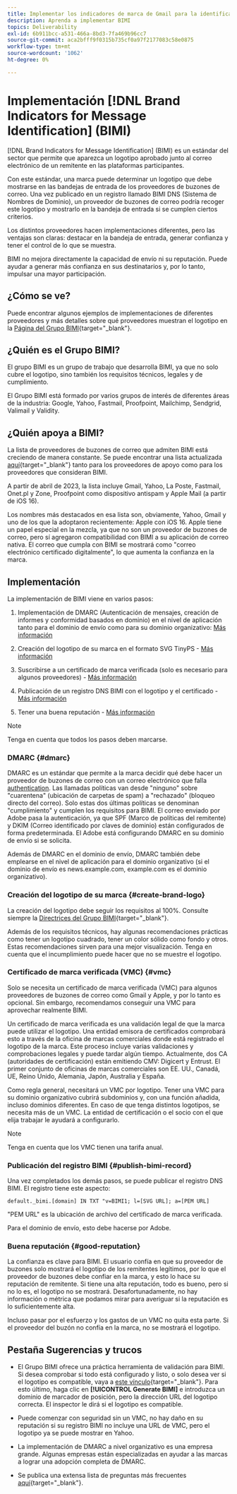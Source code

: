 ```yaml
---
title: Implementar los indicadores de marca de Gmail para la identificación de mensajes (BIMI)
description: Aprenda a implementar BIMI
topics: Deliverability
exl-id: 6b911bcc-a531-466a-8bd3-7fa469b96cc7
source-git-commit: aca2bfff9f0315b735cf0a97f2177083c58e0875
workflow-type: tm+mt
source-wordcount: '1062'
ht-degree: 0%

---
```


# Implementación [!DNL Brand Indicators for Message Identification] (BIMI)

[!DNL Brand Indicators for Message Identification] (BIMI) es un estándar del sector que permite que aparezca un logotipo aprobado junto al correo electrónico de un remitente en las plataformas participantes.

Con este estándar, una marca puede determinar un logotipo que debe mostrarse en las bandejas de entrada de los proveedores de buzones de correo. Una vez publicado en un registro llamado BIMI DNS (Sistema de Nombres de Dominio), un proveedor de buzones de correo podría recoger este logotipo y mostrarlo en la bandeja de entrada si se cumplen ciertos criterios.

Los distintos proveedores hacen implementaciones diferentes, pero las ventajas son claras: destacar en la bandeja de entrada, generar confianza y tener el control de lo que se muestra.

BIMI no mejora directamente la capacidad de envío ni su reputación. Puede ayudar a generar más confianza en sus destinatarios y, por lo tanto, impulsar una mayor participación.

## ¿Cómo se ve?

Puede encontrar algunos ejemplos de implementaciones de diferentes proveedores y más detalles sobre qué proveedores muestran el logotipo en la [Página del Grupo BIMI](https://bimigroup.org/where-is-my-bimi-logo-displayed/){target="_blank"}.

## ¿Quién es el Grupo BIMI?

El grupo BIMI es un grupo de trabajo que desarrolla BIMI, ya que no solo cubre el logotipo, sino también los requisitos técnicos, legales y de cumplimiento.

El Grupo BIMI está formado por varios grupos de interés de diferentes áreas de la industria: Google, Yahoo, Fastmail, Proofpoint, Mailchimp, Sendgrid, Valimail y Validity.

## ¿Quién apoya a BIMI?

La lista de proveedores de buzones de correo que admiten BIMI está creciendo de manera constante. Se puede encontrar una lista actualizada [aquí](https://bimigroup.org/bimi-infographic/){target="_blank"} tanto para los proveedores de apoyo como para los proveedores que consideran BIMI.

A partir de abril de 2023, la lista incluye Gmail, Yahoo, La Poste, Fastmail, Onet.pl y Zone, Proofpoint como dispositivo antispam y Apple Mail (a partir de iOS 16).

Los nombres más destacados en esa lista son, obviamente, Yahoo, Gmail y uno de los que la adoptaron recientemente: Apple con iOS 16. Apple tiene un papel especial en la mezcla, ya que no son un proveedor de buzones de correo, pero sí agregaron compatibilidad con BIMI a su aplicación de correo nativa. El correo que cumpla con BIMI se mostrará como &quot;correo electrónico certificado digitalmente&quot;, lo que aumenta la confianza en la marca.

## Implementación

La implementación de BIMI viene en varios pasos:

1. Implementación de DMARC (Autenticación de mensajes, creación de informes y conformidad basados en dominio) en el nivel de aplicación tanto para el dominio de envío como para su dominio organizativo: [Más información](#dmarc)

1. Creación del logotipo de su marca en el formato SVG TinyPS - [Más información](#create-brand-logo)

1. Suscribirse a un certificado de marca verificada (solo es necesario para algunos proveedores) - [Más información](#vmc)

1. Publicación de un registro DNS BIMI con el logotipo y el certificado - [Más información](#publish-bimi-record)

1. Tener una buena reputación - [Más información](#good-reputation)

>[!NOTE]
>
>Tenga en cuenta que todos los pasos deben marcarse.


### DMARC {#dmarc}

DMARC es un estándar que permite a la marca decidir qué debe hacer un proveedor de buzones de correo con un correo electrónico que falla [authentication](../additional-resources/authentication.md). Las llamadas políticas van desde &quot;ninguno&quot; sobre &quot;cuarentena&quot; (ubicación de carpetas de spam) a &quot;rechazado&quot; (bloqueo directo del correo). Solo estas dos últimas políticas se denominan &quot;cumplimiento&quot; y cumplen los requisitos para BIMI. El correo enviado por Adobe pasa la autenticación, ya que SPF (Marco de políticas del remitente) y DKIM (Correo identificado por claves de dominio) están configurados de forma predeterminada. El Adobe está configurando DMARC en su dominio de envío si se solicita.

Además de DMARC en el dominio de envío, DMARC también debe emplearse en el nivel de aplicación para el dominio organizativo (si el dominio de envío es news.example.com, example.com es el dominio organizativo).

### Creación del logotipo de su marca {#create-brand-logo}

La creación del logotipo debe seguir los requisitos al 100%. Consulte siempre la [Directrices del Grupo BIMI](https://bimigroup.org/creating-bimi-svg-logo-files/){target="_blank"}.

Además de los requisitos técnicos, hay algunas recomendaciones prácticas como tener un logotipo cuadrado, tener un color sólido como fondo y otros. Estas recomendaciones sirven para una mejor visualización.
Tenga en cuenta que el incumplimiento puede hacer que no se muestre el logotipo.

### Certificado de marca verificada (VMC) {#vmc}

Solo se necesita un certificado de marca verificada (VMC) para algunos proveedores de buzones de correo como Gmail y Apple, y por lo tanto es opcional. Sin embargo, recomendamos conseguir una VMC para aprovechar realmente BIMI.

Un certificado de marca verificada es una validación legal de que la marca puede utilizar el logotipo. Una entidad emisora de certificados comprobará esto a través de la oficina de marcas comerciales donde está registrado el logotipo de la marca. Este proceso incluye varias validaciones y comprobaciones legales y puede tardar algún tiempo. Actualmente, dos CA (autoridades de certificación) están emitiendo CMV: Digicert y Entrust. El primer conjunto de oficinas de marcas comerciales son EE. UU., Canadá, UE, Reino Unido, Alemania, Japón, Australia y España.

Como regla general, necesitará un VMC por logotipo. Tener una VMC para su dominio organizativo cubrirá subdominios y, con una función añadida, incluso dominios diferentes. En caso de que tenga distintos logotipos, se necesita más de un VMC. La entidad de certificación o el socio con el que elija trabajar le ayudará a configurarlo.

>[!NOTE]
>
>Tenga en cuenta que los VMC tienen una tarifa anual.

### Publicación del registro BIMI {#publish-bimi-record}

Una vez completados los demás pasos, se puede publicar el registro DNS BIMI. El registro tiene este aspecto:

```
default._bimi.[domain] IN TXT "v=BIMI1; l=[SVG URL]; a=[PEM URL]
```

&quot;PEM URL&quot; es la ubicación de archivo del certificado de marca verificada.

Para el dominio de envío, esto debe hacerse por Adobe.

### Buena reputación {#good-reputation}

La confianza es clave para BIMI. El usuario confía en que su proveedor de buzones solo mostrará el logotipo de los remitentes legítimos, por lo que el proveedor de buzones debe confiar en la marca, y esto lo hace su reputación de remitente. Si tiene una alta reputación, todo es bueno, pero si no lo es, el logotipo no se mostrará. Desafortunadamente, no hay información o métrica que podamos mirar para averiguar si la reputación es lo suficientemente alta.

Incluso pasar por el esfuerzo y los gastos de un VMC no quita esta parte. Si el proveedor del buzón no confía en la marca, no se mostrará el logotipo.

## Pestaña Sugerencias y trucos

* El Grupo BIMI ofrece una práctica herramienta de validación para BIMI. Si desea comprobar si todo está configurado y listo, o solo desea ver si el logotipo es compatible, vaya a [este vínculo](https://bimigroup.org/bimi-generator/){target="_blank"}. Para esto último, haga clic en **[!UICONTROL Generate BIMI]** e introduzca un dominio de marcador de posición, pero la dirección URL del logotipo correcta. El inspector le dirá si el logotipo es compatible.

* Puede comenzar con seguridad sin un VMC, no hay daño en su reputación si su registro BIMI no incluye una URL de VMC, pero el logotipo ya se puede mostrar en Yahoo.

* La implementación de DMARC a nivel organizativo es una empresa grande. Algunas empresas están especializadas en ayudar a las marcas a lograr una adopción completa de DMARC.

* Se publica una extensa lista de preguntas más frecuentes [aquí](https://bimigroup.org/faqs-for-senders-esps/){target="_blank"}.

